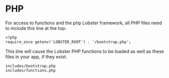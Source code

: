 # PHP


For access to functions and the php Lobster framework, all PHP files need to include this line at the top:

    <?php
    require_once getenv('LOBSTER_ROOT') . '/bootstrap.php';

This line will cause the Lobster PHP functions to be loaded as well as these files in your app, if they exist.

    includes/bootstrap.php
    includes/functions.php

